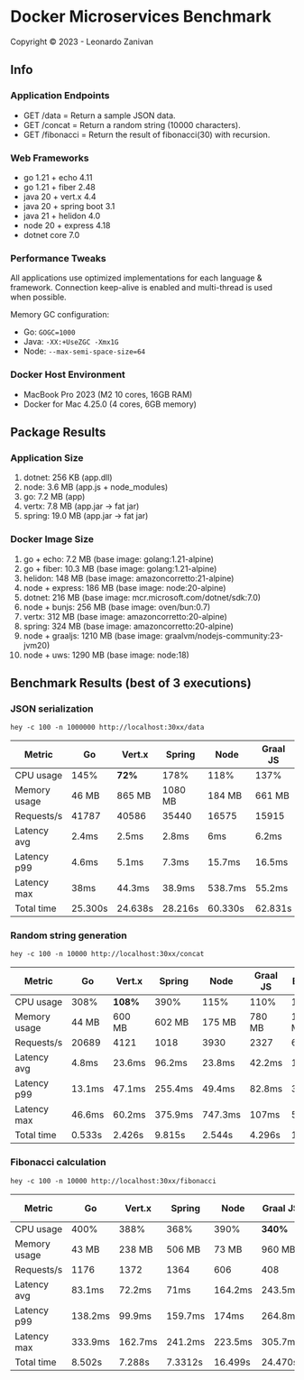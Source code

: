 # Docker Microservices Benchmark

Copyright © 2023 - Leonardo Zanivan

## Info

### Application Endpoints

- GET /data       = Return a sample JSON data.
- GET /concat     = Return a random string (10000 characters).
- GET /fibonacci  = Return the result of fibonacci(30) with recursion.

### Web Frameworks

- go 1.21 + echo 4.11
- go 1.21 + fiber 2.48
- java 20 + vert.x 4.4
- java 20 + spring boot 3.1
- java 21 + helidon 4.0
- node 20 + express 4.18
- dotnet core 7.0

### Performance Tweaks

All applications use optimized implementations for each language & framework.
Connection keep-alive is enabled and multi-thread is used when possible.

Memory GC configuration:
- Go: `GOGC=1000`
- Java: `-XX:+UseZGC -Xmx1G`
- Node: `--max-semi-space-size=64`

### Docker Host Environment

- MacBook Pro 2023 (M2 10 cores, 16GB RAM)
- Docker for Mac 4.25.0 (4 cores, 6GB memory)

## Package Results

### Application Size

1. dotnet: 256 KB (app.dll)
2. node: 3.6 MB (app.js + node_modules)
3. go: 7.2 MB (app)
4. vertx: 7.8 MB (app.jar -> fat jar)
5. spring: 19.0 MB (app.jar -> fat jar)

### Docker Image Size

1. go + echo: 7.2 MB (base image: golang:1.21-alpine)
2. go + fiber: 10.3 MB (base image: golang:1.21-alpine)
3. helidon: 148 MB (base image: amazoncorretto:21-alpine)
4. node + express: 186 MB (base image: node:20-alpine)
5. dotnet: 216 MB (base image: mcr.microsoft.com/dotnet/sdk:7.0)
6. node + bunjs: 256 MB (base image: oven/bun:0.7)
7. vertx: 312 MB (base image: amazoncorretto:20-alpine)
8. spring: 324 MB (base image: amazoncorretto:20-alpine)
9. node + graaljs: 1210 MB (base image: graalvm/nodejs-community:23-jvm20)
10. node + uws: 1290 MB (base image: node:18)

## Benchmark Results (best of 3 executions)

### JSON serialization

``hey -c 100 -n 1000000 http://localhost:30xx/data``

| Metric        | Go         | Vert.x  | Spring  | Node     | Graal JS | Bun JS  | Node + UWS | Go Fiber    | Helidon | Dotnet    |
|---|---|---|---|---|---|---|---|---|---|---|
| CPU usage     | 145%       | **72%** | 178%    | 118%     | 137%     | 108%    | 72%        | 113%        | 149%    | 207%      |
| Memory usage  | 46 MB      | 865 MB  | 1080 MB | 184 MB   | 661 MB   | 151 MB  | 52 MB      | 45 MB       | 179 MB  | **41 MB** |
| Requests/s    | 41787      | 40586   | 35440   | 16575    | 15915    | 26371   | 40838      | **46524**   | 43876   | 37482     |
| Latency avg   | 2.4ms      | 2.5ms   | 2.8ms   | 6ms      | 6.2ms    | 3.8ms   | 2.4ms      | **2.1ms**   | 2.3ms   | 2.7ms     |
| Latency p99   | 4.6ms      | 5.1ms   | 7.3ms   | 15.7ms   | 16.5ms   | 9.6ms   | 5.1ms      | **4ms**     | 4.4ms   | 5.6ms     |
| Latency max   | 38ms       | 44.3ms  | 38.9ms  | 538.7ms  | 55.2ms   | 33ms    | 24.5ms     | **23.6ms**  | 36.6ms  | 35.8ms    |
| Total time    | 25.300s    | 24.638s | 28.216s | 60.330s  | 62.831s  | 37.919s | 24.486s    | **21.494s** | 22.791s | 26.679s   |

### Random string generation

``hey -c 100 -n 10000 http://localhost:30xx/concat``

| Metric        | Go      | Vert.x   | Spring  | Node     | Graal JS | Bun JS | Node + UWS | Go Fiber   | Helidon | Dotnet    |
|---|---|---|---|---|---|---|---|---|---|---|
| CPU usage     | 308%    | **108%** | 390%    | 115%     | 110%     | 115%   | 108%       | 300%       | 400%    | 130%      |
| Memory usage  | 44 MB   | 600 MB   | 602 MB  | 175 MB   | 780 MB   | 180 MB | 180 MB     | 44 MB      | 126 MB  | **43 MB** |
| Requests/s    | 20689   | 4121     | 1018    | 3930     | 2327     | 6096   | 5636       | **21808**  | 566     | 19311     |
| Latency avg   | 4.8ms   | 23.6ms   | 96.2ms  | 23.8ms   | 42.2ms   | 16ms   | 17.2ms     | **4.5ms**  | 174.6ms | 5.1ms     |
| Latency p99   | 13.1ms  | 47.1ms   | 255.4ms | 49.4ms   | 82.8ms   | 30.8ms | 34.8ms     | **12.6ms** | 203.4ms | 17.6ms    |
| Latency max   | 46.6ms  | 60.2ms   | 375.9ms | 747.3ms  | 107ms    | 55.4ms | 51.2ms     | **37.1ms** | 481.4ms | 43.4ms    |
| Total time    | 0.533s  | 2.426s   | 9.815s  | 2.544s   | 4.296s   | 1.64s  | 1.774s     | **0.483s** | 17.664s | 0.517s    |

### Fibonacci calculation

``hey -c 100 -n 10000 http://localhost:30xx/fibonacci``

| Metric        | Go      | Vert.x  | Spring  | Node    | Graal JS | Bun JS  | Node + UWS | Go Fiber | Helidon    | Dotnet  |
|---|---|---|---|---|---|---|---|---|---|---|
| CPU usage     | 400%    | 388%    | 368%    | 390%    | **340%** | 385%    | 355%       | 400%     | 400%       | 400%    |
| Memory usage  | 43 MB   | 238 MB  | 506 MB  | 73 MB   | 960 MB   | 135 MB  | 85 MB      | **5 MB** | 108 MB     | 33 MB   |
| Requests/s    | 1176    | 1372    | 1364    | 606     | 408      | 1030    | 498        | 1174     | **1569**   | 1209    |
| Latency avg   | 83.1ms  | 72.2ms  | 71ms    | 164.2ms | 243.5ms  | 96.5ms  | 201.7ms    | 83.5ms   | **63.3ms** | 82.2ms  |
| Latency p99   | 138.2ms | 99.9ms  | 159.7ms | 174ms   | 264.8ms  | 102.8ms | 236.7ms    | 134.9ms  | **67.7ms** | 129.8ms |
| Latency max   | 333.9ms | 162.7ms | 241.2ms | 223.5ms | 305.7ms  | 151.9ms | 260.1ms    | 227ms    | **136ms**  | 159ms   |
| Total time    | 8.502s  | 7.288s  | 7.3312s | 16.499s | 24.470s  | 9.699s  | 20.275s    | 8.517s   | **6.369s** | 8.265s  |
